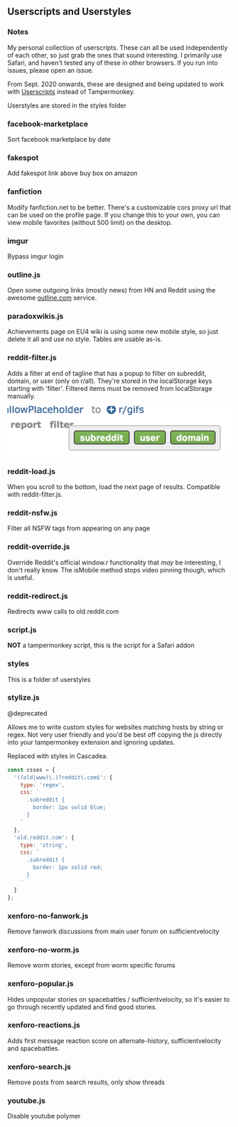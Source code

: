 ## Userscripts and Userstyles

### Notes
My personal collection of userscripts. These can all be used independently of each other,
so just grab the ones that sound interesting. I primarily use Safari, and haven't tested
any of these in other browsers. If you run into issues, please open an issue.

From Sept. 2020 onwards, these are designed and being updated to work with
[Userscripts](https://github.com/quoid/userscripts) instead of Tampermonkey.

Userstyles are stored in the styles folder

### facebook-marketplace
Sort facebook marketplace by date

### fakespot
Add fakespot link above buy box on amazon

### fanfiction
Modify fanfiction.net to be better. There's a customizable cors proxy url that can be used on the profile page.
If you change this to your own, you can view mobile favorites (without 500 limit) on the desktop.

### imgur
Bypass imgur login

### outline.js
Open some outgoing links (mostly news) from HN and Reddit using the awesome [outline.com](https://outline.com) service.

### paradoxwikis.js
Achievements page on EU4 wiki is using some new mobile style, so just delete it all and use no style. Tables are usable as-is.

### reddit-filter.js
Adds a filter at end of tagline that has a popup to filter on subreddit, domain, or user (only on r/all). They're stored in the localStorage keys starting with 'filter'. Filtered items must be removed from localStorage manually.

![reddit-filter.js screenshot](./screenshots/reddit-filter.png)

### reddit-load.js
When you scroll to the bottom, load the next page of results. Compatible with reddit-filter.js.

### reddit-nsfw.js
Filter all NSFW tags from appearing on any page

### reddit-override.js
Override Reddit's official window.r functionality that *may* be interesting, I don't really know. The isMobile method stops video pinning though, which is useful.

### reddit-redirect.js
Redirects www calls to old.reddit.com

### script.js
__NOT__ a tampermonkey script, this is the script for a Safari addon

### styles
This is a folder of userstyles

### stylize.js
@deprecated

Allows me to write custom styles for websites matching hosts by string or regex. Not very user friendly and you'd be best off copying the js directly into your tampermonkey extension and ignoring updates.

Replaced with styles in Cascadea.

```javascript
const csses = {
  '((old|www)\.)?reddit\.com$': {
    type: 'regex',
    css: `
      .subreddit {
        border: 1px solid blue;
      }
    `
  },
  'old.reddit.com': {
    type: 'string',
    css: `
      .subreddit {
        border: 1px solid red;
      }
    `
  }
};
```

### xenforo-no-fanwork.js
Remove fanwork discussions from main user forum on sufficientvelocity

### xenforo-no-worm.js
Remove worm stories, except from worm specific forums

### xenforo-popular.js
Hides unpopular stories on spacebattles / sufficientvelocity, so it's easier to go through recently updated and find good stories.

### xenforo-reactions.js
Adds first message reaction score on alternate-history, sufficientvelocity and spacebattles.

### xenforo-search.js
Remove posts from search results, only show threads

### youtube.js
Disable youtube polymer
